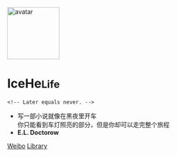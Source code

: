<img src="https://cdn.icehe.xyz/_docsify/avatar-400.png" alt="avatar"  width="120px"/>

<!-- # IceHe <small>Lib</small> -->

# IceHe<small>Life</small>

```
<!-- Later equals never. -->
```

<!-- Done is better than perfect. -->

<!-- - Wiki：Never memorize something that you can look up. -->
<!-- - **Albert Einstein** -->

<!-- - Don't try, just do. Failure is not an option. -->
<!-- - from _Anonymous_ -->

- 写一部小说就像在黑夜里开车<br/>你只能看到车灯照亮的部分，但是你却可以走完整个旅程
- **E.L. Doctorow**

<!-- - 没有收到新的工作任务，胡乱地工作着、学习着， -->
<!-- - 找不到人生方向，不知道该做什么。 -->
<!-- - 及时行乐？或许只要稍微有点快感的刺激就能凑和地活下去。 -->
<!-- - 做出的选择和行动，就像是受到刺激后的应激反应， -->
<!-- - 毫无意义，了无生趣。 -->
<!-- - 像是沉眠在永恒的噩梦中，无法醒来。 -->

<!-- - 寓意着「远大志向」的名字「志远」 -->
<!-- - 对我而言，就是一个莫大的讽刺。 -->
<!-- - 好想拥有一个衷心的梦想… -->
<!-- - 不再像行尸走肉一样活着。 -->

<!-- - 记于 2019 年 1 月 12 日。 -->

[Weibo](https://weibo.com/icedes)
[Library](/README)

<!-- [🏄 Weibo](https://weibo.com/icedes) -->
<!-- [🎯 About](/past/bio.md) -->
<!-- [📚 Library](/README) -->

<!-- Ref : https://docsify.js.org/#/cover -->
